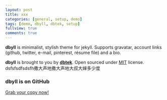 ```yaml
---
layout: post
title: xxx
categories: [general, setup, demo]
tags: [demo, dbyll, dbtek, setup]
fullview: true
comments: true
---
```


**dbyll** is minimalist, stylish theme for jekyll. Supports gravatar, account links (github, twitter, e-mail, pinterest, résume file) and a bio.  

**dbyll** is brought to you by **[dbtek](http://ismaildemirbilek.com)**. Open sourced under [MIT](http://opensource.org/licenses/MIT) license.
dsfsfsdfsdsfh撒大声地撒大声地大叔大婶多少度
### dbyll is on GitHub

<a class="btn btn-default" href="https://github.com/dbtek/dbyll">Grab your copy now!</a>
